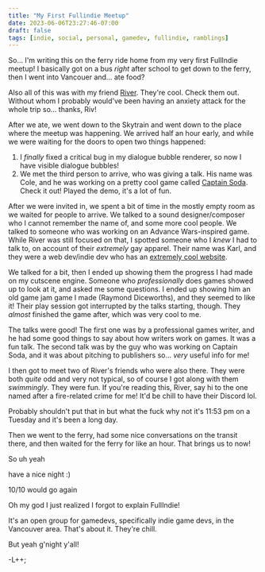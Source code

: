 ```yaml
---
title: "My First Fullindie Meetup"
date: 2023-06-06T23:27:46-07:00
draft: false
tags: [indie, social, personal, gamedev, fullindie, ramblings]
---
```


So... I'm writing this on the ferry ride home from my very first FullIndie
meetup! I basically got on a bus *right* after school to get down to the ferry,
then I went into Vancouer and... ate food?

Also all of this was with my friend [River](https://visu.do). They're cool.
Check them out. Without whom I probably would've been having an anxiety attack
for the whole trip so... thanks, Riv!

After we ate, we went down to the Skytrain and went down to the place where the
meetup was happening. We arrived half an hour early, and while we were waiting
for the doors to open two things happened:

1. I *finally* fixed a critical bug in my dialogue bubble renderer, so now I
have visible dialogue bubbles!
2. We met the third person to arrive, who was giving a talk. His name was Cole,
and he was working on a pretty cool game called
[Captain Soda]().
Check it out! Played the demo, it's a lot of fun. 

After we were invited in, we spent a bit of time in the mostly empty room as we
waited for people to arrive. We talked to a sound designer/composer who I
cannot remember the name of, and some more cool people. We talked to someone
who was working on an Advance Wars-inspired game. While River was still focused
on that, I spotted someone who I *knew* I had to talk to, on account of their
*extremely* gay apparel. Their name was Karl, and they were a web dev/indie dev
who has an [extremely cool website](https://ka.rlphili.ps).

We talked for a bit, then I ended up showing them the progress I had made on my
cutscene engine. Someone who *professionally* does games showed up to look at
it, and asked me some questions. I ended up showing him an old game jam game
I made (Raymond Diceworths), and they seemed to like it! Their play session
got interrupted by the talks starting, though. They *almost* finished the game
after, which was very cool to me. 

The talks were good! The first one was by a professional games writer, and he
had some good things to say about how writers work on games. It was a fun talk.
The second talk was by the guy who was working on Captain Soda, and it was
about pitching to publishers so... *very* useful info for me!

I then got to meet two of River's friends who were also there. They were both
*quite* odd and very not typical, so of course I got along with them
*swimmingly*. They were fun. If you're reading this, River, say hi to the
one named after a fire-related crime for me! It'd be chill to have their
Discord lol.

Probably shouldn't put that in but what the fuck why not it's 11:53 pm
on a Tuesday and it's been a long day.

Then we went to the ferry, had some nice conversations on the transit there,
and then waited for the ferry for like an hour. That brings us to now!

So uh yeah

have a nice night :)

10/10 would go again



Oh my god I just realized I forgot to explain FullIndie!


It's an open group for gamedevs, specifically indie game devs, in the Vancouver
area. That's about it. They're chill.


But yeah g'night y'all!

-L++;
